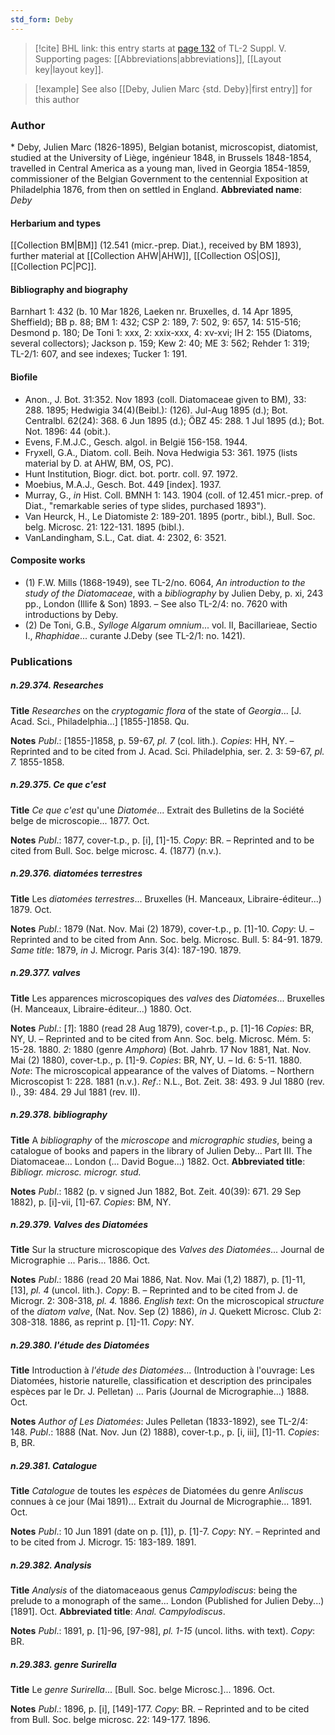 ```yaml
---
std_form: Deby
---
```


> [!cite] BHL link: this entry starts at [page 132](https://www.biodiversitylibrary.org/page/33259178) of TL-2 Suppl. V.
> Supporting pages: [[Abbreviations|abbreviations]], [[Layout key|layout key]].

> [!example] See also [[Deby, Julien Marc {std. Deby}|first entry]] for this author

### Author

\* Deby, Julien Marc (1826-1895), Belgian botanist, microscopist, diatomist, studied at the University of Liège, ingénieur 1848, in Brussels 1848-1854, travelled in Central America as a young man, lived in Georgia 1854-1859, commissioner of the Belgian Government to the centennial Exposition at Philadelphia 1876, from then on settled in England. 
**Abbreviated name**: *Deby*

#### Herbarium and types

[[Collection BM|BM]] (12.541 (micr.-prep. Diat.), received by BM 1893), further material at [[Collection AHW|AHW]], [[Collection OS|OS]], [[Collection PC|PC]].

#### Bibliography and biography

Barnhart 1: 432 (b. 10 Mar 1826, Laeken nr. Bruxelles, d. 14 Apr 1895, Sheffield); BB p. 88; BM 1: 432; CSP 2: 189, 7: 502, 9: 657, 14: 515-516; Desmond p. 180; De Toni 1: xxx, 2: xxix-xxx, 4: xv-xvi; IH 2: 155 (Diatoms, several collectors); Jackson p. 159; Kew 2: 40; ME 3: 562; Rehder 1: 319; TL-2/1: 607, and see indexes; Tucker 1: 191.

#### Biofile

- Anon., J. Bot. 31:352. Nov 1893 (coll. Diatomaceae given to BM), 33: 288. 1895; Hedwigia 34(4)(Beibl.): (126). Jul-Aug 1895 (d.); Bot. Centralbl. 62(24): 368. 6 Jun 1895 (d.); ÖBZ 45: 288. 1 Jul 1895 (d.); Bot. Not. 1896: 44 (obit.).
- Evens, F.M.J.C., Gesch. algol. in België 156-158. 1944.
- Fryxell, G.A., Diatom. coll. Beih. Nova Hedwigia 53: 361. 1975 (lists material by D. at AHW, BM, OS, PC).
- Hunt Institution, Biogr. dict. bot. portr. coll. 97. 1972.
- Moebius, M.A.J., Gesch. Bot. 449 \[index\]. 1937.
- Murray, G., *in* Hist. Coll. BMNH 1: 143. 1904 (coll. of 12.451 micr.-prep. of Diat., "remarkable series of type slides, purchased 1893").
- Van Heurck, H., Le Diatomiste 2: 189-201. 1895 (portr., bibl.), Bull. Soc. belg. Microsc. 21: 122-131. 1895 (bibl.).
- VanLandingham, S.L., Cat. diat. 4: 2302, 6: 3521.

#### Composite works

- (1) F.W. Mills (1868-1949), see TL-2/no. 6064, *An introduction to the study of the Diatomaceae*, with a *bibliography* by Julien Deby, p. xi, 243 pp., London (Illife & Son) 1893. – See also TL-2/4: no. 7620 with introductions by Deby.
- (2) De Toni, G.B., *Sylloge Algarum omnium*... vol. II, Bacillarieae, Sectio I., *Rhaphidae*... curante J.Deby (see TL-2/1: no. 1421).

### Publications

##### n.29.374. Researches

**Title**
*Researches* on the *cryptogamic flora* of the state of *Georgia*... \[J. Acad. Sci., Philadelphia...\] \[1855-\]1858. Qu.

**Notes**
*Publ*.: \[1855-\]1858, p. 59-67, *pl. 7* (col. lith.). *Copies*: HH, NY. – Reprinted and to be cited from J. Acad. Sci. Philadelphia, ser. 2. 3: 59-67, *pl. 7.* 1855-1858.

##### n.29.375. Ce que c'est

**Title**
*Ce que c'est* qu'une *Diatomée*... Extrait des Bulletins de la Société belge de microscopie... 1877. Oct.

**Notes**
*Publ*.: 1877, cover-t.p., p. \[i\], \[1\]-15. *Copy*: BR. – Reprinted and to be cited from Bull. Soc. belge microsc. 4. (1877) (n.v.).

##### n.29.376. diatomées terrestres

**Title**
Les *diatomées terrestres*... Bruxelles (H. Manceaux, Libraire-éditeur...) 1879. Oct.

**Notes**
*Publ*.: 1879 (Nat. Nov. Mai (2) 1879), cover-t.p., p. \[1\]-10. *Copy*: U. – Reprinted and to be cited from Ann. Soc. belg. Microsc. Bull. 5: 84-91. 1879.
*Same title*: 1879, *in* J. Microgr. Paris 3(4): 187-190. 1879.

##### n.29.377. valves

**Title**
Les apparences microscopiques des *valves* des *Diatomées*... Bruxelles (H. Manceaux, Libraire-éditeur...) 1880. Oct.

**Notes**
*Publ*.: \[*1*\]: 1880 (read 28 Aug 1879), cover-t.p., p. \[1\]-16 *Copies*: BR, NY, U. – Reprinted and to be cited from Ann. Soc. belg. Microsc. Mém. 5: 15-28. 1880.
*2*: 1880 (genre *Amphora*) (Bot. Jahrb. 17 Nov 1881, Nat. Nov. Mai (2) 1880), cover-t.p., p. \[1\]-9. *Copies*: BR, NY, U. – Id. 6: 5-11. 1880.
*Note*: The microscopical appearance of the valves of Diatoms. – Northern Microscopist 1: 228. 1881 (n.v.).
*Ref*.: N.L., Bot. Zeit. 38: 493. 9 Jul 1880 (rev. I)., 39: 484. 29 Jul 1881 (rev. II).

##### n.29.378. bibliography

**Title**
A *bibliography* of the *microscope* and *micrographic studies*, being a catalogue of books and papers in the library of Julien Deby... Part III. The Diatomaceae... London (... David Bogue...) 1882. Oct.
**Abbreviated title**: *Bibliogr. microsc. microgr. stud.*

**Notes**
*Publ*.: 1882 (p. v signed Jun 1882, Bot. Zeit. 40(39): 671. 29 Sep 1882), p. \[i\]-vii, \[1\]-67.
*Copies*: BM, NY.

##### n.29.379. Valves des Diatomées

**Title**
Sur la structure microscopique des *Valves des Diatomées*... Journal de Micrographie ... Paris... 1886. Oct.

**Notes**
*Publ*.: 1886 (read 20 Mai 1886, Nat. Nov. Mai (1,2) 1887), p. \[1\]-11, \[13\], *pl. 4* (uncol. lith.).
*Copy*: B. – Reprinted and to be cited from J. de Microgr. 2: 308-318, *pl. 4.* 1886.
*English text*: On the microscopical *structure* of the *diatom valve*, (Nat. Nov. Sep (2) 1886), *in* J. Quekett Microsc. Club 2: 308-318. 1886, as reprint p. \[1\]-11. *Copy*: NY.

##### n.29.380. l'étude des Diatomées

**Title**
Introduction à *l'étude des Diatomées*... (Introduction à l'ouvrage: Les Diatomées, historie naturelle, classification et description des principales espèces par le Dr. J. Pelletan) ... Paris (Journal de Micrographie...) 1888. Oct.

**Notes**
*Author of Les Diatomées*: Jules Pelletan (1833-1892), see TL-2/4: 148.
*Publ*.: 1888 (Nat. Nov. Jun (2) 1888), cover-t.p., p. \[i, iii\], \[1\]-11. *Copies*: B, BR.

##### n.29.381. Catalogue

**Title**
*Catalogue* de toutes les *espèces* de Diatomées du genre *Anliscus* connues à ce jour (Mai 1891)... Extrait du Journal de Micrographie... 1891. Oct.

**Notes**
*Publ*.: 10 Jun 1891 (date on p. \[1\]), p. \[1\]-7. *Copy*: NY. – Reprinted and to be cited from J. Microgr. 15: 183-189. 1891.

##### n.29.382. Analysis

**Title**
*Analysis* of the diatomaceaous genus *Campylodiscus*: being the prelude to a monograph of the same... London (Published for Julien Deby...) \[1891\]. Oct.
**Abbreviated title**: *Anal. Campylodiscus*.

**Notes**
*Publ*.: 1891, p. \[1\]-96, \[97-98\], *pl. 1-15* (uncol. liths. with text). *Copy*: BR.

##### n.29.383. genre Surirella

**Title**
Le *genre Surirella*... \[Bull. Soc. belge Microsc.\]... 1896. Oct.

**Notes**
*Publ*.: 1896, p. \[i\], \[149\]-177. *Copy*: BR. – Reprinted and to be cited from Bull. Soc. belge microsc. 22: 149-177. 1896.


